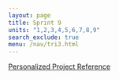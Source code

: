 ```yaml
---
layout: page
title: Sprint 9
units: "1,2,3,4,5,6,7,8,9"
search_exclude: true
menu: /nav/tri3.html
---
```



<a href="{{site.baseurl}}/notebooks/tri_3/ppr/">Personalized Project Reference</a>